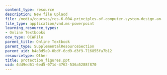 ```yaml
---
content_type: resource
description: New file Uplaod
file: /media/courses/res-6-004-principles-of-computer-system-design-an-introduction-spring-2009/4dd9ed616ed5071d4762536a5288f870_protection_figures.ppt
file_type: application/vnd.ms-powerpoint
learning_resource_types:
- Online Textbooks
ocw_type: OCWFile
parent_title: Online Textbook
parent_type: SupplementalResourceSection
parent_uid: b4e8d5a9-0bdf-6cd9-d3f9-716855fa7b12
resourcetype: Other
title: protection_figures.ppt
uid: 4dd9ed61-6ed5-071d-4762-536a5288f870
---
```

